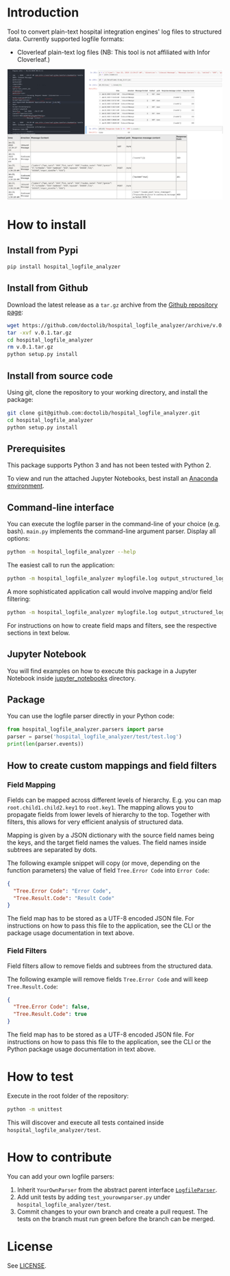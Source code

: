 # Introduction
Tool to convert plain-text hospital integration engines' log files to
structured data. Currently supported logfile formats:
- Cloverleaf plain-text log files (NB: This tool is not affiliated with Infor Cloverleaf.)

![Convert plain-text log files to structured data](https://github.com/doctolib/hospital_logfile_analyzer/blob/master/preview.png?raw=true)

# How to install

## Install from Pypi
```bash
pip install hospital_logfile_analyzer
```

## Install from Github
Download the latest release as a `tar.gz` archive from the [Github repository page](https://github.com/doctolib/hospital_logfile_analyzer/releases):
```bash
wget https://github.com/doctolib/hospital_logfile_analyzer/archive/v.0.1.tar.gz
tar -xvf v.0.1.tar.gz
cd hospital_logfile_analyzer
rm v.0.1.tar.gz
python setup.py install
```


## Install from source code
Using git, clone the repository to your working directory, and install the package:
```bash
git clone git@github.com:doctolib/hospital_logfile_analyzer.git
cd hospital_logfile_analyzer
python setup.py install
```

## Prerequisites
This package supports Python 3 and has not been tested with Python 2.

To view and run the attached Jupyter Notebooks, best install an
[Anaconda environment](https://docs.anaconda.com/anaconda/install/).

## Command-line interface
You can execute the logfile parser in the command-line of your choice (e.g. bash).
`main.py` implements the command-line argument parser.
Display all options:
```bash
python -m hospital_logfile_analyzer --help
```

The easiest call to run the application:
```bash
python -m hospital_logfile_analyzer mylogfile.log output_structured_log.json
```

A more sophisticated application call would involve mapping and/or field filtering:
```bash
python -m hospital_logfile_analyzer mylogfile.log output_structured_log.json --mappingfile my_mapping.json --filterfile my_filter.json
```
For instructions on how to create field maps and filters,
see the respective sections in text below.

## Jupyter Notebook
You will find examples on how to execute this package in a Jupyter Notebook
inside [jupyter_notebooks](jupyter_notebooks) directory.

## Package
You can use the logfile parser directly in your Python code:
```python
from hospital_logfile_analyzer.parsers import parse
parser = parse('hospital_logfile_analyzer/test/test.log')
print(len(parser.events))
```

## How to create custom mappings and field filters

### Field Mapping
Fields can be mapped across different levels of hierarchy.
E.g. you can map `root.child1.child2.key1` to `root.key1`.
The mapping allows you to propagate fields from lower levels of hierarchy
to the top. Together with filters,
this allows for very efficient analysis of structured data.

Mapping is given by a JSON dictionary with the source field names being the
keys, and the target field names the values.
The field names inside subtrees are separated by dots.

The following example snippet will copy (or move, depending on the function
parameters) the value of field `Tree.Error Code` into `Error Code`:
```json
{
  "Tree.Error Code": "Error Code",
  "Tree.Result.Code": "Result Code"
}
```
The field map has to be stored as a UTF-8 encoded JSON file. For instructions
on how to pass this file to the application, see the CLI or the package usage
documentation in text above.

### Field Filters
Field filters allow to remove fields and subtrees from the structured data.

The following example will remove fields `Tree.Error Code` and will keep
`Tree.Result.Code`:
```json
{
  "Tree.Error Code": false,
  "Tree.Result.Code": true
}
```
The field map has to be stored as a UTF-8 encoded JSON file. For instructions
on how to pass this file to the application, see the CLI or the Python package
usage documentation in text above.

# How to test
Execute in the root folder of the repository:
```bash
python -m unittest
```
This will discover and execute all tests contained
inside `hospital_logfile_analyzer/test`.

# How to contribute
You can add your own logfile parsers:
1. Inherit `YourOwnParser` from the abstract parent interface [`LogfileParser`](hospital_logfile_analyzer/parsers/logfile_parser.py).
2. Add unit tests by adding `test_yourownparser.py` under `hospital_logfile_analyzer/test`.
3. Commit changes to your own branch and create a pull request.
The tests on the branch must run green before the
branch can be merged.

# License
See [LICENSE](LICENSE).

